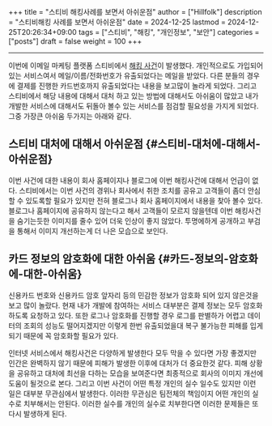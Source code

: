 +++
title = "스티비 해킹사례를 보면서 아쉬운점"
author = ["Hillfolk"]
description = "스티비해킹 사례를 보면서 아쉬운점"
date = 2024-12-25
lastmod = 2024-12-25T20:26:34+09:00
tags = ["스티비", "해킹", "개인정보", "보안"]
categories = ["posts"]
draft = false
weight = 100
+++

---

이번에 이메일 마케팅 플랫폼 스티비에서 [해킹 사건](https://zdnet.co.kr/view/?no=20241221144511)이 발생했다. 개인적으로도 가입되어 있는 서비스여서 메일/이름/전화번호가 유출되었다는 메일을 받았다.
다른 분들의 경우에 결제를 진행한 카드번호까지 유출되었다는 내용을 보고많이 놀라게 되었다. 그리고 스티비에서 해당 내용에 대해서 대처 하고 있는 방법에 대해서도 아쉬움이 많았고 내가 개발한 서비스에 대해서도 뒤돌아 볼수 있는 서비스를 점검할 필요성을 가지게 되었다. 그중 가장큰 아쉬움 두가지는 아래와 같다.


## 스티비 대처에 대해서 아쉬운점 {#스티비-대처에-대해서-아쉬운점}

이번 사건에 대한 내용이 회사 홈페이지나 블로그에 이번 해킹사건에 대해서 언급이 없다. 스티비에서는 이번 사건의 경위나 회사에서 취한 조치를 공유고 고객들이 좀더 안심할 수 있도록할 필요가 있지만 전혀 블로그나 회사 홈페이지에서 내용을 찾아 볼수 있다. 블로그나 홈페이지에 공유하지 않는다고 해서 고객들이 모르지 않을텐데 이번 해킹사건을 숨기는듯한 이미지를 줄수 있어 더욱 인상이 좋지 않았다. 투명에하게 공개하고 부검을 통해서 이미지 개선하는게 더 나은 모습으로 보인다.


## 카드 정보의 암호화에 대한 아쉬움 {#카드-정보의-암호화에-대한-아쉬움}

신용카드 번호와 신용카드 암호 앞자리 등의 민감한 정보가 암호화 되어 있지 않은것을 보고 많이 놀랐다. 현재 내가 개발에 참여하는 서비스 대부분은 결제 정보는 모두 암호화 하도록 요청하고 있다. 또한 로그나 암호화를 진행할 경우 로그를 판별하가 어렵고 데이터의 조회의 성능도 떨어지겠지만 이렇게 한번 유출되었을대 복구 불가능한 피해를 입게 되기 때문에 꼭 암호화할 필요가 있다.

인터넷 서비스에서 해킹사건은 다양하게 발생한다 모두 막을 수 있다면 가장 좋겠지만 인간은 완벽하지 않기 때문에 피해가 발생한 이후에 대처가 더 중요한것 같다. 피해 상황을 공유하고 대처에 최선을 다하는 모습을 보여준다면 최종적으로 회사의 이미지 개선에 도움이 될것으로 본다. 그리고 이번 사건이 어떤 특정 개인의 실수 일수도 있지만 이런 일은 대부분 무관심에서 발생한다. 이러한 무관심은 팀전체의 책임이지 어떤 개인의 실수로 치부해서는 안된다. 이러한 실수를 개인의 실수로 치부한다면 이러한 문제들은 또다시 발생하게 된다.
